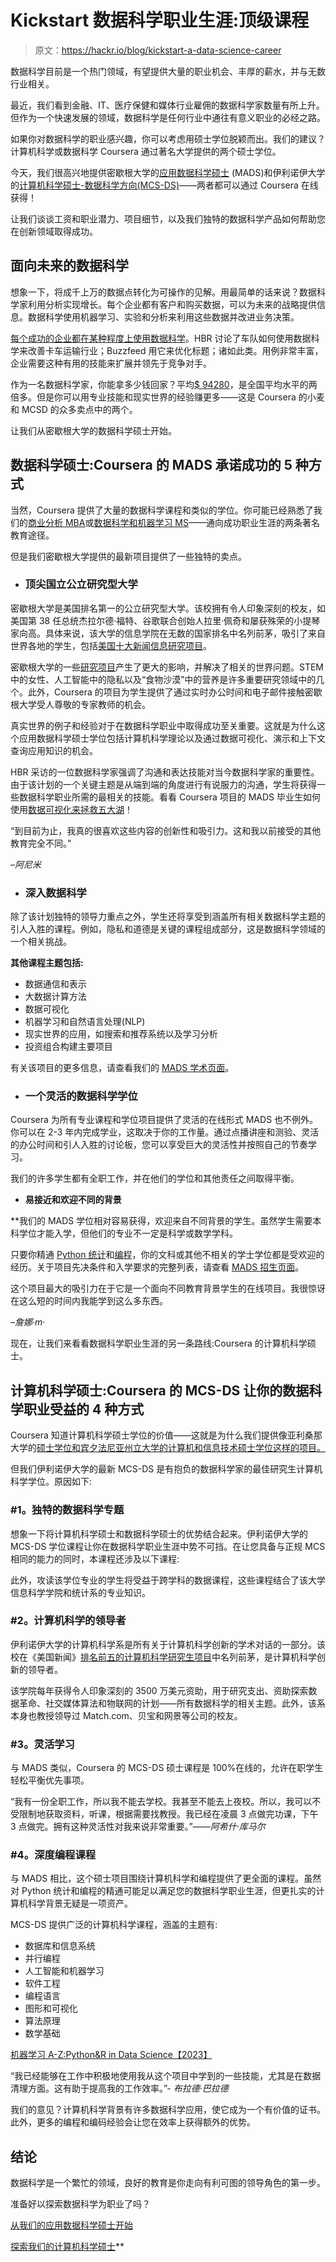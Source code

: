 # Kickstart 数据科学职业生涯:顶级课程

> 原文：<https://hackr.io/blog/kickstart-a-data-science-career>

数据科学目前是一个热门领域，有望提供大量的职业机会、丰厚的薪水，并与无数行业相关。

最近，我们看到金融、IT、医疗保健和媒体行业雇佣的数据科学家数量有所上升。但作为一个快速发展的领域，数据科学是任何行业中通往有意义职业的必经之路。

如果你对数据科学的职业感兴趣，你可以考虑用硕士学位脱颖而出。我们的建议？计算机科学或数据科学 Coursera 通过著名大学提供的两个硕士学位。

今天，我们很高兴地提供密歇根大学的[应用数据科学硕士](https://courseradegreeaffiliateprogram.sjv.io/kj3bJx) (MADS)和伊利诺伊大学的[计算机科学硕士-数据科学方向(MCS-DS)](https://courseradegreeaffiliateprogram.sjv.io/5bQLKb)——两者都可以通过 Coursera 在线获得！

让我们谈谈工资和职业潜力、项目细节，以及我们独特的数据科学产品如何帮助您在创新领域取得成功。

## **面向未来的数据科学**

想象一下，将成千上万的数据点转化为可操作的见解。用最简单的话来说？数据科学家利用分析实现增长。每个企业都有客户和购买数据，可以为未来的战略提供信息。数据科学使用机器学习、实验和分析来利用这些数据并改进业务决策。

[每个成功的企业都在某种程度上使用数据科学](https://hbr.org/2018/08/what-data-scientists-really-do-according-to-35-data-scientists)。HBR 讨论了车队如何使用数据科学来改善卡车运输行业；Buzzfeed 用它来优化标题；诸如此类。用例非常丰富，企业需要这种有用的技能来扩展并领先于竞争对手。

作为一名数据科学家，你能拿多少钱回家？平均[$ 94280](https://www.bls.gov/oes/2019/may/oes152098.htm#nat)，是全国平均水平的两倍多。但是你可以用专业技能和现实世界的经验赚更多——这是 Coursera 的小麦和 MCSD 的众多卖点中的两个。

让我们从密歇根大学的数据科学硕士开始。

## **数据科学硕士:Coursera 的 MADS 承诺成功的 5 种方式**

当然，Coursera 提供了大量的数据科学课程和类似的学位。你可能已经熟悉了我们的[商业分析 MBA](https://www.coursera.org/degrees/mba-business-analytics-jgu)或[数据科学和机器学习 MS](https://courseradegreeaffiliateprogram.sjv.io/4eDK20)——通向成功职业生涯的两条著名教育途径。

但是我们密歇根大学提供的最新项目提供了一些独特的卖点。

*   ### **顶尖国立公立研究型大学**

密歇根大学是美国排名第一的公立研究型大学。该校拥有令人印象深刻的校友，如美国第 38 任总统杰拉尔德·福特、谷歌联合创始人拉里·佩奇和屡获殊荣的小提琴家向高。具体来说，该大学的信息学院在无数的国家排名中名列前茅，吸引了来自世界各地的学生，包括[美国十大新闻信息研究项目](https://www.usnews.com/best-graduate-schools/top-library-information-science-programs/library-information-science-rankings)。

密歇根大学的一些[研究项目](https://www.si.umich.edu/research)产生了更大的影响，并解决了相关的世界问题。STEM 中的女性、人工智能中的隐私以及“食物沙漠”中的营养是许多重要研究领域中的几个。此外，Coursera 的项目为学生提供了通过实时办公时间和电子邮件接触密歇根大学受人尊敬的专家教师的机会。

真实世界的例子和经验对于在数据科学职业中取得成功至关重要。这就是为什么这个应用数据科学硕士学位包括计算机科学理论以及通过数据可视化、演示和上下文查询应用知识的机会。

HBR 采访的一位数据科学家强调了沟通和表达技能对当今数据科学家的重要性。由于该计划的一个关键主题是从端到端的角度进行有说服力的沟通，学生将获得一些数据科学职业所需的最相关的技能。看看 Coursera 项目的 MADS 毕业生如何使用[数据可视化来拯救五大湖](https://www.si.umich.edu/about-umsi/news/mads-team-designs-new-data-visualization-help-save-great-lakes)！

“到目前为止，我真的很喜欢这些内容的创新性和吸引力。这和我以前接受的其他教育完全不同。”

*–阿尼米*

*   ### **深入数据科学**

除了该计划独特的领导力重点之外，学生还将享受到涵盖所有相关数据科学主题的引人入胜的课程。例如，隐私和道德是关键的课程组成部分，这是数据科学领域的一个相关挑战。

**其他课程主题包括:**

*   数据通信和表示
*   大数据计算方法
*   数据可视化
*   机器学习和自然语言处理(NLP)
*   现实世界的应用，如搜索和推荐系统以及学习分析
*   投资组合构建主要项目

有关该项目的更多信息，请查看我们的 [MADS 学术页面](https://www.coursera.org/degrees/master-of-applied-data-science-umich/academics)。

*   ### **一个灵活的数据科学学位**

Coursera 为所有专业课程和学位项目提供了灵活的在线形式 MADS 也不例外。你可以在 2-3 年内完成学业，这取决于你的工作量。通过点播讲座和测验、灵活的办公时间和引人入胜的讨论板，您可以享受巨大的灵活性并按照自己的节奏学习。

我们的许多学生都有全职工作，并在他们的学位和其他责任之间取得平衡。

*   **易接近和欢迎不同的背景**

 **我们的 MADS 学位相对容易获得，欢迎来自不同背景的学生。虽然学生需要本科学位才能入学，但他们的专业不一定是科学或数学学科。

只要你精通 [Python 统计](https://courseradegreeaffiliateprogram.sjv.io/WDaKgJ)和[编程](https://courseradegreeaffiliateprogram.sjv.io/WDaKgJ)，你的文科或其他不相关的学士学位都是受欢迎的经历。关于项目先决条件和入学要求的完整列表，请查看 [MADS 招生页面](https://www.coursera.org/degrees/master-of-applied-data-science-umich/admissions)。

这个项目最大的吸引力在于它是一个面向不同教育背景学生的在线项目。我很惊讶在这么短的时间内我能学到这么多东西。

*–詹娜·m·*

现在，让我们来看看数据科学职业生涯的另一条路线:Coursera 的计算机科学硕士。

## **计算机科学硕士:Coursera 的 MCS-DS 让你的数据科学职业受益的 4 种方式**

Coursera 知道计算机科学硕士学位的价值——这就是为什么我们提供像亚利桑那大学的[硕士学位和宾夕法尼亚州立大学的](https://courseradegreeaffiliateprogram.sjv.io/VyeVg6)[计算机和信息技术硕士学位这样的项目。](https://courseradegreeaffiliateprogram.sjv.io/15LO2D)

但我们伊利诺伊大学的最新 MCS-DS 是有抱负的数据科学家的最佳研究生计算机科学学位。原因如下:

### **#1。独特的数据科学专题**

想象一下将计算机科学硕士和数据科学硕士的优势结合起来。伊利诺伊大学的 MCS-DS 学位课程让你在数据科学职业生涯中势不可挡。在让您具备与正规 MCS 相同的能力的同时，本课程还涉及以下课程:

此外，攻读该学位专业的学生将受益于跨学科的数据课程，这些课程结合了该大学信息科学学院和统计系的专业知识。

### **#2。计算机科学的领导者**

伊利诺伊大学的计算机科学系是所有关于计算机科学创新的学术对话的一部分。该校在《美国新闻》[排名前五的计算机科学研究生项目](https://www.usnews.com/best-graduate-schools/top-science-schools/computer-science-rankings)中名列前茅，是计算机科学创新的领导者。

该学院每年获得令人印象深刻的 3500 万美元资助，用于研究支出、资助探索数据革命、社交媒体算法和物联网的计划——所有数据科学的相关主题。此外，该系本身也教授领导过 Match.com、贝宝和网景等公司的校友。

### **#3。灵活学习**

与 MADS 类似，Coursera 的 MCS-DS 硕士课程是 100%在线的，允许在职学生轻松平衡优先事项。

“我有一份全职工作，所以我不能去学校。我甚至不能去上夜校。所以，我可以不受限制地获取资料，听课，根据需要找教授。我已经在凌晨 3 点做完功课，下午 3 点做完。拥有这种灵活性对我来说非常重要。”——*阿希什·库马尔*

### **#4。深度编程课程**

与 MADS 相比，这个硕士项目围绕计算机科学和编程提供了更全面的课程。虽然对 Python 统计和编程的精通可能足以满足您的数据科学职业生涯，但更扎实的计算机科学背景无疑是一项资产。

MCS-DS 提供广泛的计算机科学课程，涵盖的主题有:

*   数据库和信息系统
*   并行编程
*   人工智能和机器学习
*   软件工程
*   编程语言
*   图形和可视化
*   算法原理
*   数学基础

[机器学习 A-Z:Python&R in Data Science【2023】](https://click.linksynergy.com/deeplink?id=jU79Zysihs4&mid=39197&murl=https%3A%2F%2Fwww.udemy.com%2Fcourse%2Fmachinelearning%2F)

“我已经能够在工作中积极地使用我从这个项目中学到的一些技能，尤其是在数据清理方面。这有助于提高我的工作效率。”- *布拉德·巴拉德*

我们的意见？计算机科学背景有许多数据科学应用，使它成为一个有价值的证书。此外，更多的编程和编码经验会让您在效率上获得额外的优势。

## **结论**

数据科学是一个繁忙的领域，良好的教育是你走向有利可图的领导角色的第一步。

准备好以探索数据科学为职业了吗？

[从我们的应用数据科学硕士开始](https://www.coursera.org/degrees/master-of-applied-data-science-umich)

[探索我们的计算机科学硕士](https://www.coursera.org/degrees/master-of-computer-science-illinois)**